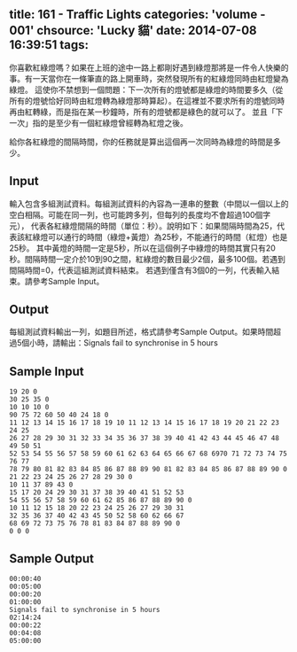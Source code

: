 title: 161 - Traffic Lights
categories: 'volume - 001'
chsource: 'Lucky 貓'
date: 2014-07-08 16:39:51
tags:
---

你喜歡紅綠燈嗎？如果在上班的途中一路上都剛好遇到綠燈那將是一件令人快樂的事。有一天當你在一條筆直的路上開車時，突然發現所有的紅綠燈同時由紅燈變為綠燈。 這使你不禁想到一個問題：下一次所有的燈號都是綠燈的時間要多久（從所有的燈號恰好同時由紅燈轉為綠燈那時算起）。在這裡並不要求所有的燈號同時再由紅轉綠，而是指在某一秒鐘時，所有的燈號都是綠色的就可以了。 並且「下一次」指的是至少有一個紅綠燈曾經轉為紅燈之後。

給你各紅綠燈的間隔時間，你的任務就是算出這個再一次同時為綠燈的時間是多少。

## Input ##

輸入包含多組測試資料。每組測試資料的內容為一連串的整數（中間以一個以上的空白相隔。可能在同一列，也可能跨多列，但每列的長度均不會超過100個字元）， 代表各紅綠燈間隔的時間（單位：秒）。說明如下：如果間隔時間為25，代表該紅綠燈可以通行的時間（綠燈+黃燈）為25秒，不能通行的時間（紅燈）也是25秒。 其中黃燈的時間一定是5秒，所以在這個例子中綠燈的時間其實只有20秒。間隔時間一定介於10到90之間，紅綠燈的數目最少2個，最多100個。若遇到間隔時間=0，代表這組測試資料結束。 若遇到僅含有3個0的一列，代表輸入結束。請參考Sample Input。

## Output ##

每組測試資料輸出一列，如題目所述，格式請參考Sample Output。如果時間超過5個小時，請輸出：Signals fail to synchronise in 5 hours

## Sample Input ##

	19 20 0
	30 25 35 0
	10 10 10 0
	90 75 72 60 50 40 24 18 0
	11 12 13 14 15 16 17 18 19 10 11 12 13 14 15 16 17 18 19 20 21 22 23 24 25
	26 27 28 29 30 31 32 33 34 35 36 37 38 39 40 41 42 43 44 45 46 47 48 49 50 51
	52 53 54 55 56 57 58 59 60 61 62 63 64 65 66 67 68 6970 71 72 73 74 75 76 77
	78 79 80 81 82 83 84 85 86 87 88 89 90 81 82 83 84 85 86 87 88 89 90 0
	21 22 23 24 25 26 27 28 29 30 0
	10 11 37 89 43 0
	15 17 20 24 29 30 31 37 38 39 40 41 51 52 53
	54 55 56 57 58 59 60 61 62 85 86 87 88 89 90 0
	10 11 12 15 18 20 22 23 24 25 26 27 29 30 31
	32 35 36 37 40 42 43 45 50 52 58 60 62 66 67
	68 69 72 73 75 76 78 81 83 84 87 88 89 90 0
	0 0 0

## Sample Output ##

	00:00:40
	00:05:00
	00:00:20
	01:00:00
	Signals fail to synchronise in 5 hours
	02:14:24
	00:00:22
	00:04:08
	05:00:00
